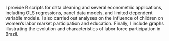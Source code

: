 I provide R scripts for data cleaning and several econometric applications, including OLS regressions, panel data models, and limited dependent variable models. I also carried out analyses on the influence of children on women’s labor market participation and education. Finally, I include graphs illustrating the evolution and characteristics of labor force participation in Brazil.
